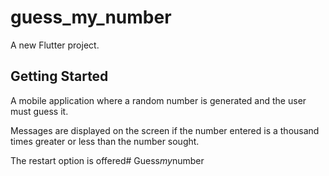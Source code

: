 # guess_my_number

A new Flutter project.

## Getting Started

A mobile application where a random number is generated and the user must guess it.

Messages are displayed on the screen if the number entered is a thousand times greater or less than the number sought.

The restart option is offered#   G u e s s _ m y _ n u m b e r  
 